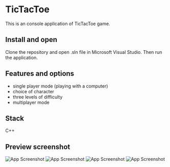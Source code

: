 
# TicTacToe 

This is an console application of TicTacToe game.


## Install and open
Clone the repository and open .sln file in Microsoft Visual Studio. Then run the application.

## Features and options

- single player mode (playing with a computer)
- choice of character
- three levels of difficulty
- multiplayer mode

## Stack
C++

## Preview screenshot
![App Screenshot](https://drive.google.com/uc?export=view&id=1ZJp0LBw0lUtBwlPJHs6621PFwHT8efQd)
![App Screenshot](https://drive.google.com/uc?export=view&id=1zyAkBSjuca1xsYs-rsk9DA8txiBNGpmm)
![App Screenshot](https://drive.google.com/uc?export=view&id=159delKO7u03hURUV78sgVkw7OCw9XSUl)
![App Screenshot](https://drive.google.com/uc?export=view&id=15s8N7haDxhodcgVM73JBe9Brth3lMBL1)
